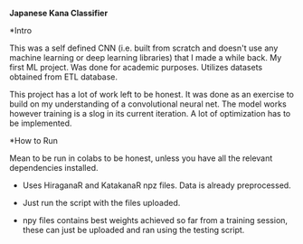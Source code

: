 **Japanese Kana Classifier**

*Intro

This was a self defined CNN (i.e. built from scratch and doesn't use any machine learning or deep learning libraries) that I made a while back. My first ML project. Was done for academic purposes.
Utilizes datasets obtained from ETL database.

This project has a lot of work left to be honest. It was done as an exercise to build on my understanding of a convolutional neural net. The model works however training is a slog in its current iteration. A lot of optimization has to be implemented.

*How to Run

Mean to be run in colabs to be honest, unless you have all the relevant dependencies installed.

- Uses HiraganaR and KatakanaR npz files. Data is already preprocessed.

- Just run the script with the files uploaded. 

- npy files contains best weights achieved so far from a training session, these can just be uploaded and ran using the testing script.
